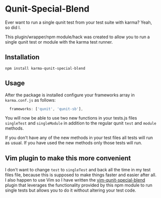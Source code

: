 # Qunit-Special-Blend

Ever want to run a single qunit test from your test suite with karma?
Yeah, so did I.

This plugin/wrapper/npm module/hack was created to allow you to run a single
qunit test or module with the karma test runner.

## Installation

`npm install karma-qunit-special-blend`

## Usage

After the package is installed configure your frameworks array in `karma.conf.js` as
follows:

``` javascript
  frameworks: ['qunit', 'qunit-sb'],
```

You will now be able to use two new functions in your tests.js files
`singleTest` and `singleModule` in addition to the regular qunit `test` and
`module` methods.

If you don't have any of the new methods in your test files all tests will run
as usual. If you have used the new methods only those tests will run.


## Vim plugin to make this more convenient

I don't want to change `test` to `singleTest` and back all the time in my test
files file, because this is supposed to make things faster and easier after
all. I also happen to use Vim so I have written the [vim-qunit-special-blend](https://github.com/JarrodCTaylor/vim-qunit-special-blend)
plugin that leverages the functionality provided by this npm module to run
single tests but allows you to do it without altering your test code.
